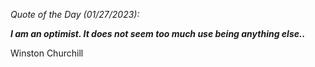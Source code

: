 *Quote of the Day (01/27/2023):*

_**I am an optimist. It does not seem too much use being anything else..**_

Winston Churchill